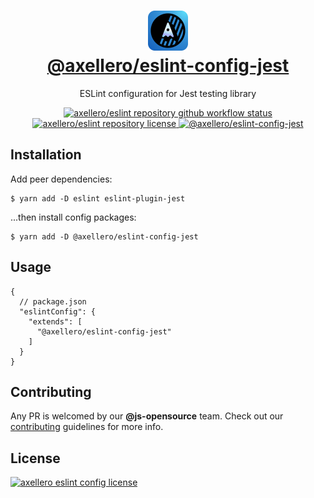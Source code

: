 <h1 align="center">
  <a target="_blank" href="https://axellero.io">
    <img
      height="64"
      src="https://raw.githubusercontent.com/axellero-io/eslint/main/.github/assets/logo.png"
      alt="axellero logo"
    />
    <br/>
    @axellero/eslint-config-jest
  </a>
</h1>

<p align="center">ESLint configuration for Jest testing library</p>

<p align="center">
  <a href="https://github.com/axellero-io/eslint/actions?query=workflow%3A%22Lint+and+Test%22">
    <img
      src="https://github.com/axellero-io/eslint/workflows/Lint%20and%20Test/badge.svg"
      alt="axellero/eslint repository github workflow status"
    />
  </a>
  <a href="https://github.com/axellero-io/eslint/blob/main/LICENSE">
    <img
      src="https://img.shields.io/github/license/axellero-io/eslint?label=License"
      alt="axellero/eslint repository license"
    />
  </a>
   <a href="https://www.npmjs.com/package/@axellero/eslint-config-jest">
     <img
       src="https://img.shields.io/npm/v/@axellero/eslint-config-jest?color=blue&logo=npm&label="
       alt="@axellero/eslint-config-jest"
     />
   </a>
</p>

## Installation
Add peer dependencies:
```shell
$ yarn add -D eslint eslint-plugin-jest
```
...then install config packages:
```shell
$ yarn add -D @axellero/eslint-config-jest
```

## Usage
```json5
{
  // package.json
  "eslintConfig": {
    "extends": [
      "@axellero/eslint-config-jest"
    ]
  }
}
```

## Contributing
Any PR is welcomed by our **@js-opensource** team.
Check out our [contributing](../../CONTRIBUTING.md) guidelines for more info.

## License
[![axellero eslint config license](https://img.shields.io/github/license/axellero-io/eslint?label=as%20always&color=informational)](../../LICENSE)
